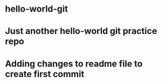 # hello-world-git
# Just another hello-world git practice repo
# Adding changes to readme file to create first commit
